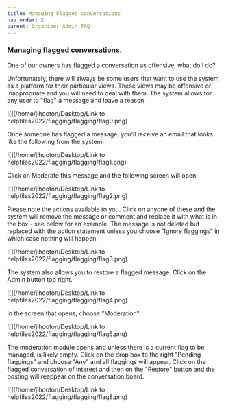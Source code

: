 ```yaml
---
title: Managing Flagged conversations
nav_order: 2
parent: Organizer Admin FAQ
---
```


### Managing flagged conversations.

One of our owners has flagged a conversation as offensive, what do I do?

Unfortunately, there will always be some users that want to use the system as a platform for their particular views.  These views may be offensive or inappropriate and you will need to deal with them.  The system allows for any user to "flag" a message and leave a reason.  

![](/home/jlhooton/Desktop/Link to helpfiles2022/flagging/flagging/flag0.png)

Once someone has flagged a message, you'll receive an email that looks like the following from the system:

![](/home/jlhooton/Desktop/Link to helpfiles2022/flagging/flagging/flag1.png)

Click on Moderate this message and the following screen will open:

![](/home/jlhooton/Desktop/Link to helpfiles2022/flagging/flagging/flag2.png)

Please note the actions available to you.  Click on anyone of these and the system will remove the message or comment and replace it with what is in the box - see below for an example.  The message is not deleted but replaced with the action statement unless you choose "Ignore flaggings" in which case nothing will happen.

![](/home/jlhooton/Desktop/Link to helpfiles2022/flagging/flagging/flag3.png)

The system also allows you to restore a flagged message.  Click on the Admin button top right.

![](/home/jlhooton/Desktop/Link to helpfiles2022/flagging/flagging/flag4.png)

In the screen that opens, choose "Moderation".

![](/home/jlhooton/Desktop/Link to helpfiles2022/flagging/flagging/flag5.png)

The moderation module opens and unless there is a current flag to be managed, is likely empty.  Click on the drop box to the right "Pending flaggings" and choose "Any" and all flaggings will appear.  Click on the flagged conversation of interest and then on the "Restore" button and the posting will reappear on the conversation board.

![](/home/jlhooton/Desktop/Link to helpfiles2022/flagging/flagging/flag8.png)

